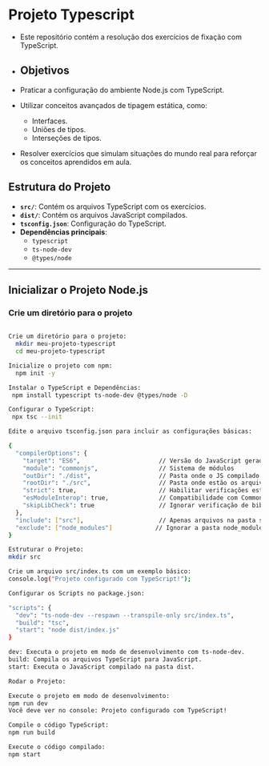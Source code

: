 # Projeto Typescript

- Este repositório contém a resolução dos exercícios de fixação com TypeScript.

- ## Objetivos

- Praticar a configuração do ambiente Node.js com TypeScript.
- Utilizar conceitos avançados de tipagem estática, como:
  - Interfaces.
  - Uniões de tipos.
  - Interseções de tipos.
- Resolver exercícios que simulam situações do mundo real para reforçar os conceitos aprendidos em aula.

## Estrutura do Projeto

- **`src/`**: Contém os arquivos TypeScript com os exercícios.
- **`dist/`**: Contém os arquivos JavaScript compilados.
- **`tsconfig.json`**: Configuração do TypeScript.
- **Dependências principais**:
  - `typescript`
  - `ts-node-dev`
  - `@types/node`

---

## Inicializar o Projeto Node.js

### **Crie um diretório para o projeto**
```bash

Crie um diretório para o projeto:
  mkdir meu-projeto-typescript
  cd meu-projeto-typescript

Inicialize o projeto com npm:
  npm init -y

Instalar o TypeScript e Dependências:
 npm install typescript ts-node-dev @types/node -D

Configurar o TypeScript:
 npx tsc --init

Edite o arquivo tsconfig.json para incluir as configurações básicas:

{
  "compilerOptions": {
    "target": "ES6",                      // Versão do JavaScript gerado
    "module": "commonjs",                 // Sistema de módulos
    "outDir": "./dist",                   // Pasta onde o JS compilado será salvo
    "rootDir": "./src",                   // Pasta onde estão os arquivos TS
    "strict": true,                       // Habilitar verificações estritas
    "esModuleInterop": true,              // Compatibilidade com CommonJS e ES Modules
    "skipLibCheck": true                  // Ignorar verificação de bibliotecas
  },
  "include": ["src"],                     // Apenas arquivos na pasta src
  "exclude": ["node_modules"]            // Ignorar a pasta node_modules
}

Estruturar o Projeto:
mkdir src

Crie um arquivo src/index.ts com um exemplo básico:
console.log("Projeto configurado com TypeScript!");

Configurar os Scripts no package.json:

"scripts": {
  "dev": "ts-node-dev --respawn --transpile-only src/index.ts",
  "build": "tsc",
  "start": "node dist/index.js"
}

dev: Executa o projeto em modo de desenvolvimento com ts-node-dev.
build: Compila os arquivos TypeScript para JavaScript.
start: Executa o JavaScript compilado na pasta dist.

Rodar o Projeto:

Execute o projeto em modo de desenvolvimento:
npm run dev
Você deve ver no console: Projeto configurado com TypeScript!

Compile o código TypeScript: 
npm run build

Execute o código compilado:
npm start
